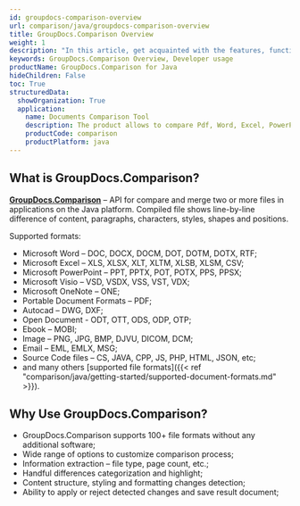 ```yaml
---
id: groupdocs-comparison-overview
url: comparison/java/groupdocs-comparison-overview
title: GroupDocs.Comparison Overview
weight: 1
description: "In this article, get acquainted with the features, functions, supported file formats and developer usage of GroupDocs.Comparison for Java — API to compare two or more files and get the difference between them."
keywords: GroupDocs.Comparison Overview, Developer usage
productName: GroupDocs.Comparison for Java
hideChildren: False
toc: True
structuredData:
  showOrganization: True
  application:
    name: Documents Comparison Tool
    description: The product allows to compare Pdf, Word, Excel, PowerPoint, AutoCad, Image, Code and much more file formats. Comparison API also supports accepting or rejecting changes, extracting document information and generating comparison report
    productCode: comparison
    productPlatform: java
---
```


## What is GroupDocs.Comparison?

**[GroupDocs.Comparison](https://products.groupdocs.com/comparison/java)** – API for compare and merge two or more files in applications on the Java platform. Compiled file shows line-by-line difference of content, paragraphs, characters, styles, shapes and positions.

Supported formats:

- Microsoft Word – DOC, DOCX, DOCM, DOT, DOTM, DOTX, RTF;
- Microsoft Excel – XLS, XLSX, XLT, XLTM, XLSB, XLSM, CSV;
- Microsoft PowerPoint – PPT, PPTX, POT, POTX, PPS, PPSX;
- Microsoft Visio – VSD, VSDX, VSS, VST, VDX;
- Microsoft OneNote – ONE;
- Portable Document Formats – PDF;
- Autocad – DWG, DXF;
- Open Document - ODT, OTT, ODS, ODP, OTP;
- Ebook – MOBI;
- Image – PNG, JPG, BMP, DJVU, DICOM, DCM;
- Email – EML, EMLX, MSG;
- Source Code files – CS, JAVA, CPP, JS, PHP, HTML, JSON, etc;
- and many others [supported file formats]({{< ref "comparison/java/getting-started/supported-document-formats.md" >}}).

## Why Use GroupDocs.Comparison?

- GroupDocs.Comparison supports 100+ file formats without any additional software;
- Wide range of options to customize comparison process;
- Information extraction – file type, page count, etc.;
- Handful differences categorization and highlight;
- Content structure, styling and formatting changes detection;
- Ability to apply or reject detected changes and save result document;
